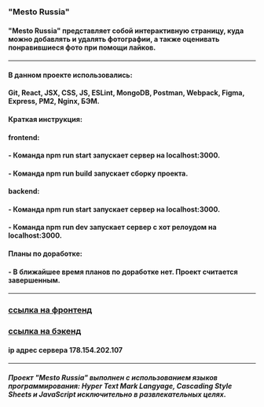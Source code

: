 ### **"Mesto Russia"** 

#### "Mesto Russia" представляет собой интерактивную страницу, куда можно добавлять и удалять фотографии, а также оценивать понравившиеся фото при помощи лайков.

---

#### В данном проекте использовались: 

#### Git, React, JSX, CSS, JS, ESLint, MongoDB, Postman, Webpack, Figma, Express, PM2, Nginx, БЭМ.

#### Краткая инструкция:

#### frontend: 
#### - Команда npm run start запускает сервер на localhost:3000.
#### - Команда npm run build запускает сборку проекта.

#### backend: 
#### - Команда npm run start запускает сервер на localhost:3000.
#### - Команда npm run dev запускает сервер с хот релоудом на localhost:3000.

#### Планы по доработке:

#### - В ближайшее время планов по доработке нет. Проект считается завершенным.

---

### [ссылка на фронтенд](http://project.mesto.nomoredomains.club/)

### [ссылка на бэкенд](https://api.project.mesto.nomoredomains.rocks/)

#### ip адрес сервера 178.154.202.107

---

##### Проект "Mesto Russia" выполнен с использованием языков программирования: Hyper Text Mark Langyage, Cascading Style Sheets и JavaScript исключительно в развлекательных целях.
